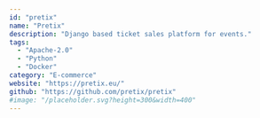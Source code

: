 ```yaml
---
id: "pretix"
name: "Pretix"
description: "Django based ticket sales platform for events."
tags:
  - "Apache-2.0"
  - "Python"
  - "Docker"
category: "E-commerce"
website: "https://pretix.eu/"
github: "https://github.com/pretix/pretix"
#image: "/placeholder.svg?height=300&width=400"
---
```


